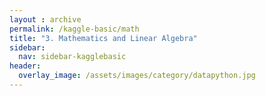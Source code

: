 ```yaml
---
layout : archive
permalink: /kaggle-basic/math
title: "3. Mathematics and Linear Algebra"
sidebar:
  nav: sidebar-kagglebasic
header:
  overlay_image: /assets/images/category/datapython.jpg
---
```

